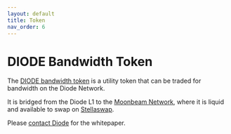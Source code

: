 ```yaml
---
layout: default
title: Token
nav_order: 6
---
```


# DIODE Bandwidth Token

The [DIODE bandwidth token](https://network.docs.diode.io/docs/features/is-there-a-diode-token/) is a utility token that can be traded for bandwidth on the Diode Network.

It is bridged from the Diode L1 to the [Moonbeam Network](https://moonscan.io/token/0x434116a99619f2B465A137199C38c1Aab0353913), where it is liquid and available to swap on [Stellaswap](https://app.stellaswap.com/exchange/swap?inputCurrency=0x434116a99619f2B465A137199C38c1Aab0353913&outputCurrency=0xFFfffffF7D2B0B761Af01Ca8e25242976ac0aD7D).

Please [contact Diode](https://contactdiode.paperform.co/) for the whitepaper.
